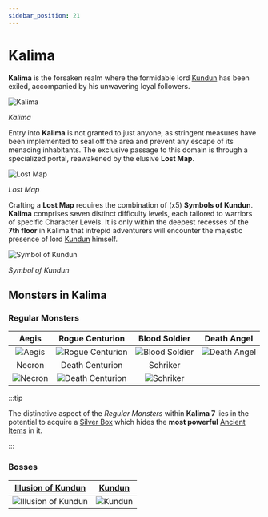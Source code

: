```yaml
---
sidebar_position: 21
---
```


# Kalima

**Kalima** is the forsaken realm where the formidable lord [Kundun](/special-monsters/bosses/kundun) has been exiled, accompanied by his unwavering loyal followers.

![Kalima](/img/maps/kalima.png)

_Kalima_

Entry into **Kalima** is not granted to just anyone, as stringent measures have been implemented to seal off the area and prevent any escape of its menacing inhabitants. The exclusive passage to this domain is through a specialized portal, reawakened by the elusive **Lost Map**.

![Lost Map](/img/items/invitations/lost-map.png)

_Lost Map_

Crafting a **Lost Map** requires the combination of (x5) **Symbols of Kundun**. **Kalima** comprises seven distinct difficulty levels, each tailored to warriors of specific Character Levels. It is only within the deepest recesses of the **7th floor** in Kalima that intrepid adventurers will encounter the majestic presence of lord [Kundun](/special-monsters/bosses/kundun) himself.

![Symbol of Kundun](/img/items/invitations/symbol-of-kundun.png)

_Symbol of Kundun_

## Monsters in Kalima

### Regular Monsters

|                   Aegis                    |                       Rogue Centurion                        |                      Blood Soldier                       |                     Death Angel                      |
| :----------------------------------------: | :----------------------------------------------------------: | :------------------------------------------------------: | :--------------------------------------------------: |
|  ![Aegis](/img/monsters/kalima/aegis.jpg)  | ![Rogue Centurion](/img/monsters/kalima/rogue-centurion.jpg) | ![Blood Soldier](/img/monsters/kalima/blood-soldier.jpg) | ![Death Angel](/img/monsters/kalima/death-angel.jpg) |
|                   Necron                   |                       Death Centurion                        |                         Schriker                         |
| ![Necron](/img/monsters/kalima/necron.jpg) | ![Death Centurion](/img/monsters/kalima/death-centurion.jpg) |      ![Schriker](/img/monsters/kalima/schriker.jpg)      |

:::tip

The distinctive aspect of the _Regular Monsters_ within **Kalima 7** lies in the potential to acquire a [Silver Box](/items/item-bags/non-exc/silver-box) which hides the **most powerful** [Ancient Items](/items/ancient-items)  in it.

:::

### Bosses

| [Illusion of Kundun](/special-monsters/mini-bosses/illusion-of-kundun) |     [Kundun](/special-monsters/bosses/kundun)      |
| :--------------------------------------------------------------------: | :------------------------------------------------: |
|   ![Illusion of Kundun](/img/monsters/kalima/illusion-of-kundun.jpg)   | ![Kundun](/img/monsters/special/bosses/kundun.jpg) |
